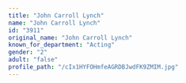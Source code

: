 ```yaml
---
title: "John Carroll Lynch"
name: "John Carroll Lynch"
id: "3911"
original_name: "John Carroll Lynch"
known_for_department: "Acting"
gender: "2"
adult: "false"
profile_path: "/cIx1HYFOHmfeAGRDBJwdFK9ZMIM.jpg"
---
```

